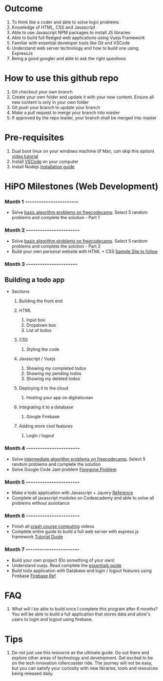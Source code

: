 # Outcome 
1. To think like a coder and able to solve logic problems 
2. Knowledge of HTML, CSS and Javascript
3. Able to use Javascript NPM packages to install JS libraries
4. Able to build full fledged web applications using Vuejs Framework 
5. Familiar with essential developer tools like Git and VSCode
6. Understand web server technology and how to build one using ExpressJs
7. Being a good googler and able to ask the right questions

# How to use this github repo
1. Git checkout your own branch 
2. Create your own folder and update it with your new content. Ensure all new content is only in your own folder
3. Git push your branch to update your branch
4. Make a pull request to merge your branch into master
5. If approved by the repo leader, your branch shall be merged into master

# Pre-requisites
1. Dual boot linux on your windows machine (if Mac, can skip this option) [video tutorial](https://www.youtube.com/watch?v=MSVV_EoApdo&t=89s)
2. Install [VSCode](https://code.visualstudio.com) on your computer
3. Install Nodejs [Installation guide](https://nodejs.org/en/download/)

# HiPO Milestones (Web Development)
### Month 1 -----------------------
- Solve [basic algorithm problems on freecodecamp](https://learn.freecodecamp.org/javascript-algorithms-and-data-structures/basic-algorithm-scripting/). Select 5 random problems and complete the solution - Part 1
### Month 2 -----------------------
- Solve [basic algorithm problems on freecodecamp](https://learn.freecodecamp.org/javascript-algorithms-and-data-structures/basic-algorithm-scripting/). Select 5 random problems and complete the solution - Part 2
- Build your own personal website with HTML + CSS [Sample Site to follow](https://colorlib.com/preview/#jackson)

### Month 3 ----------------------
## Building a todo app 
- Sections 
    1) Building the front end
    1) HTML 
        1) Input box
        2) Dropdown box
        3) List of todos
    2) CSS
        1) Styling the code
    3) Javascript / Vuejs
        1) Showing my completed todos
        2) Showing my pending todos
        3) Showing my deleted todos

    2) Deploying it to the cloud
       1) Hosting your app on digitalocean

    3) Integrating it to a database
       1) Google Firebase

    4) Adding more cool features 
       1) Login / logout

### Month 4 -----------------------
- Solve [intermediate algorithm problems on freecodecamp](https://learn.freecodecamp.org/javascript-algorithms-and-data-structures/intermediate-algorithm-scripting). Select 5 random problems and complete the solution
- Solve Google Code Jam problem [Foregone Problem](http://tiny.cc/foregone-solution)
### Month 5 -----------------------
- Make a todo application with Javascript + Jquery [Reference](https://www.w3schools.com/howto/howto_js_todolist.asp)
- Complete all javascript modules on Codeacademy and able to solve all problems without assistance
### Month 6 -----------------------
- Finish all [crash course computing](https://www.youtube.com/playlist?list=PL8dPuuaLjXtNlUrzyH5r6jN9ulIgZBpdo) videos
- Complete entire guide to build a full web server with express js framework [Tutorial Guide](https://developer.mozilla.org/en-US/docs/Learn/Server-side/Express_Nodejs)
### Month 7 -----------------------
- Build your own project (Do something of your own)
- Understand vuejs. Read complete the [essentials guide](https://vuejs.org/v2/guide/)
- Build todo application with Database and login / logout features using Firebase [Firebase Ref](https://medium.com/@anas.mammeri/vue-2-firebase-how-to-build-a-vue-app-with-firebase-authentication-system-in-15-minutes-fdce6f289c3c)

# FAQ
1. What will I be able to build once I complete this program after 6 months? 
   You will be able to build a full application that stores data and allow's users to login and logout using firebase. 

# Tips
1. Do not just use this resource as the ultimate guide. Go out there and explore other areas of technology and development. 
   Get excited to be on the tech innovation rollercoaster ride. The journey will not be easy, but you can satisfy your curiosity with new libraries, tools and resources being released daily.




